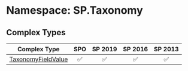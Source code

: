 # Namespace: SP.Taxonomy

## Complex Types

Complex Type | SPO | SP 2019 | SP 2016 | SP 2013
----------|:---:|:-------:|:-------:|:-------:
[TaxonomyFieldValue](./ComplexTypes/TaxonomyFieldValue.md) | ✅ | ✅ | ✅ | ✅